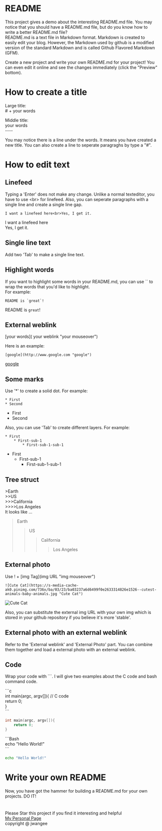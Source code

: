 # README
This project gives a demo about the interesting README.md file. You may notice that you should have a README.md file, but do you know how to write a better README.md file?<br>
README.md is a text file in Markdown format. Markdown is created to easily edit your blog. However, the Markdown used by github is a modified version of the standard Markdown and is called Github Flavored Markdown (GFM).

Create a new project and write your own README.md for your project! You can even edit it online and see the changes immediately (click the "Preview" bottom).<br>

# How to create a title
Large title:<br>
\# + your words

Middle title:<br>
your words<br>
\----

You may notice there is a line under the words. It means you have created a new title. You can also create a line to seperate paragraghs by type a "#".

# How to edit text

## Linefeed
Typing a 'Enter' does not make any change. Unlike a normal texteditor, you have to use \<br> for linefeed. Also, you can seperate paragraphs with a single line and create a single line gap.
```
I want a linefeed here<br>Yes, I get it.
```
I want a linefeed here<br>Yes, I get it.

## Single line text
Add two 'Tab' to make a single line text.
## Highlight words

If you want to highlight some words in your README.md, you can use \`\` to wrap the words that you'd like to highlight.<br>
For example:
```
README is `great`!
```
README is `great`!

## External weblink

[your words]( your weblink "your mouseover")

Here is an example:
```
[google](http://www.google.com "google")
```
[google](http://www.google.com "google")

## Some marks

Use '*' to create a solid dot. For example:
```
* First
* Second
```
* First
* Second

Also, you can use 'Tab' to create different layers. For example:
```
* First
	* First-sub-1
		* First-sub-1-sub-1
```
* First
	* First-sub-1
		* First-sub-1-sub-1

## Tree struct

\>Earth<br>
\>>US<br>
\>>>California<br>
\>>>>Los Angeles<br>
It looks like ...
>Earth
>>US
>>>California
>>>>Los Angeles

## External photo

Use ! + [img Tag](img URL "img mouseover")
```
![Cute Cat](https://s-media-cache-ak0.pinimg.com/736x/ba/03/23/ba03237a6d6499f0e2633314826e1526--cutest-animals-baby-animals.jpg "Cute Cat")
```
![Cute Cat](https://s-media-cache-ak0.pinimg.com/736x/ba/03/23/ba03237a6d6499f0e2633314826e1526--cutest-animals-baby-animals.jpg "Cute Cat")

Also, you can substitute the external img URL with your own img which is stored in your github repository if you believe it's more 'stable'.

## External photo with an external weblink

Refer to the 'External weblink' and 'External Photo' part. You can combine them together and load a external photo with an external weblink.

## Code

Wrap your code with \```. I will give two examples about the C code and bash command code.

\```c<br>
int main(argc, argv[]){ // C code <br>
	return 0; <br>
} <br>
\```

```c
int main(argc, argv[]){
	return 0;
}
```

\```Bash<br>
echo "Hello World!"<br>
\```

```Bash
echo "Hello World!"
```

# Write your own README

Now, you have got the hammer for building a README.md for your own projects. DO IT!

#
Please Star this project if you find it interesting and helpful<br>
[My Personal Page](http://jwangee.github.io "jwangee")<br>
copyright @ jwangee







